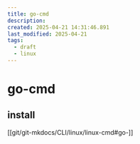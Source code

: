 ```yaml
---
title: go-cmd
description: 
created: 2025-04-21 14:31:46.891
last_modified: 2025-04-21
tags:
  - draft
  - linux
---
```


# go-cmd

## install
[[git/git-mkdocs/CLI/linux/linux-cmd#go-]]






